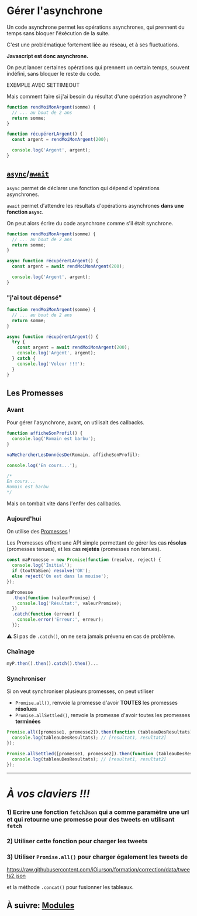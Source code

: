# Gérer l'asynchrone

Un code asynchrone permet les opérations asynchrones, qui prennent du temps sans bloquer l'éxécution de la suite.

C'est une problématique fortement liée au réseau, et à ses fluctuations.

**Javascript est donc asynchrone.**

On peut lancer certaines opérations qui prennent un certain temps, souvent indéfini, sans bloquer le reste du code.

EXEMPLE AVEC SETTIMEOUT

Mais comment faire si j'ai besoin du résultat d'une opération asynchrone ?

```js
function rendMoiMonArgent(somme) {
  // ... au bout de 2 ans
  return somme;
}

function récupérerLArgent() {
  const argent = rendMoiMonArgent(200);

  console.log('Argent', argent);
}
```

## [`async`](https://developer.mozilla.org/en-US/docs/Web/JavaScript/Reference/Statements/async_function)/[`await`](https://developer.mozilla.org/en-US/docs/Web/JavaScript/Reference/Operators/await)

`async` permet de déclarer une fonction qui dépend d'opérations asynchrones.

`await` permet d'attendre les résultats d'opérations asynchrones **dans une fonction `async`**.

On peut alors écrire du code asynchrone comme s'il était synchrone.

```js
function rendMoiMonArgent(somme) {
  // ... au bout de 2 ans
  return somme;
}

async function récupérerLArgent() {
  const argent = await rendMoiMonArgent(200);

  console.log('Argent', argent);
}
```

### "j'ai tout dépensé"

```js
function rendMoiMonArgent(somme) {
  // ... au bout de 2 ans
  return somme;
}

async function récupérerLArgent() {
  try {
    const argent = await rendMoiMonArgent(200);
    console.log('Argent', argent);
  } catch {
    console.log('Voleur !!!');
  }
}
```

## Les Promesses

### Avant

Pour gérer l'asynchrone, avant, on utilisait des callbacks.

```js
function afficheSonProfil() {
  console.log('Romain est barbu');
}

vaMeChercherLesDonnéesDe(Romain, afficheSonProfil);

console.log('En cours...');

/*
En cours...
Romain est barbu
*/
```

Mais on tombait vite dans l'enfer des callbacks.

### Aujourd'hui

On utilise des [Promesses](https://developer.mozilla.org/fr/docs/Web/JavaScript/Guide/Utiliser_les_promesses) !

Les Promesses offrent une API simple permettant de gérer les cas **résolus** (promesses tenues), et les cas **rejetés** (promesses non tenues).

```js
const maPromesse = new Promise(function (resolve, reject) {
  console.log('Initial');
  if (toutVaBien) resolve('OK');
  else reject('On est dans la mouise');
});

maPromesse
  .then(function (valeurPromise) {
    console.log('Résultat:', valeurPromise);
  })
  .catch(function (erreur) {
    console.error('Erreur:', erreur);
  });
```

⚠ Si pas de `.catch()`, on ne sera jamais prévenu en cas de problème.

### Chaînage

```js
myP.then().then().catch().then()...
```

### Synchroniser

Si on veut synchroniser plusieurs promesses, on peut utiliser

- `Promise.all()`, renvoie la promesse d'avoir **TOUTES** les promesses **résolues**
- `Promise.allSettled()`, renvoie la promesse d'avoir toutes les promesses **terminées**

```js
Promise.all([promesse1, promesse2]).then(function (tableauDesResultats) {
  console.log(tableauDesResultats); // [resultat1, resultat2]
});

Promise.allSettled([promesse1, promesse2]).then(function (tableauDesResultats) {
  console.log(tableauDesResultats); // [resultat1, resultat2]
});
```

---

# _**À vos claviers !!!**_

### 1) Ecrire une fonction `fetchJson` qui a comme paramètre une url et qui retourne une promesse pour des tweets en utilisant `fetch`

### 2) Utiliser cette fonction pour charger les tweets

### 3) Utiliser `Promise.all()` pour charger également les tweets de

https://raw.githubusercontent.com/iOiurson/formation/correction/data/tweets2.json

et la méthode `.concat()` pour fusionner les tableaux.

## À suivre: [Modules](../old/es6+.md)
